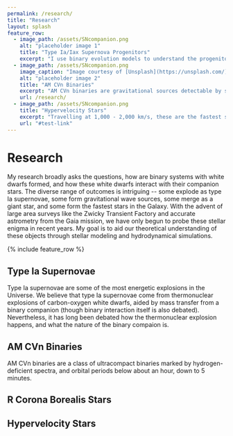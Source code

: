 ```yaml
---
permalink: /research/
title: "Research"
layout: splash
feature_row:
  - image_path: /assets/SNcompanion.png
    alt: "placeholder image 1"
    title: "Type Ia/Iax Supernova Progenitors"
    excerpt: "I use binary evolution models to understand the progenitor systems of type Ia/Iax supernovae. Our models predict the parameter space and observable properties of **helium star-white dwarf binaries** leading to Chandrasekhar mass explosions, and of **double white dwarf binaries** leading to sub-Chandrasekhar mass explosions."
  - image_path: /assets/SNcompanion.png
    image_caption: "Image courtesy of [Unsplash](https://unsplash.com/)"
    alt: "placeholder image 2"
    title: "AM CVn Binaries"
    excerpt: "AM CVn binaries are gravitational sources detectable by space-based missions like LISA. We model the thermal evolution of both white dwarfs in AM CVn binaries, and predict their observable properties for comparison with eclipsing systems discovered from ZTF. "
    url: /research/
  - image_path: /assets/SNcompanion.png
    title: "Hypervelocity Stars"
    excerpt: "Travelling at 1,000 - 2,000 km/s, these are the fastest stars in the Galaxy. They are believed to be the surviving white dwarf companion stars after a type Ia supernova, and show surface metal pollution and inflated radii. I use 3D hydrodynamical models to understand how they were shock-heated by supernova ejecta, and 1D stellar models to model their subsequent evolution."
    url: "#test-link"
---
```


# Research

My research broadly asks the questions, how are binary systems with white dwarfs formed, and how these white dwarfs interact with their companion stars. The diverse range of outcomes is intriguing -- some explode as type Ia supernovae, some form gravitational wave sources, some merge as a giant star, and some form the fastest stars in the Galaxy. With the advent of large area surveys like the Zwicky Transient Factory and accurate astrometry from the Gaia mission, we have only begun to probe these stellar enigma in recent years. My goal is to aid our theoretical understanding of these objects through stellar modeling and hydrodynamical simulations. 

{% include feature_row %}

## Type Ia Supernovae

Type Ia supernovae are some of the most energetic explosions in the Universe. We believe that type Ia supernovae come from thermonuclear explosions of carbon-oxygen white dwarfs, aided by mass transfer from a binary companion (though binary interaction itself is also debated). Nevertheless, it has long been debated how the thermonuclear explosion happens, and what the nature of the binary compaion is. 

## AM CVn Binaries

AM CVn binaries are a class of ultracompact binaries marked by hydrogen-deficient spectra, and orbital periods below about an hour, down to 5 minutes. 

## R Corona Borealis Stars

## Hypervelocity Stars





